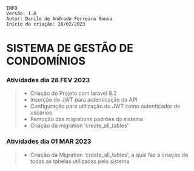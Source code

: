 ```
INFO
Versão: 1.0
Autor: Danilo de Andrade Ferreira Sousa
Início da criação: 28/02/2023

``` 

# SISTEMA DE GESTÃO DE CONDOMÍNIOS

### Atividades dia 28 FEV 2023
> - Criação do Projeto com laravel 8.2
> - Inserção do JWT para autenticação da API
> - Configuração para utilização do JWT como autenticador de usuários
> - Remoção das migrations padrões do sistema
> - Criação da migration 'create_all_tables'

### Atividades dia 01 MAR 2023
> - Criação da Migration 'create_all_tables', a qual faz a criação de todas as tabelas utilizadas pelo sistema
